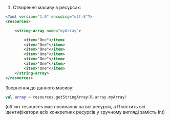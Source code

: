 1.  Створення масиву в ресурсах: 
    
```xml
<?xml version="1.0" encoding="utf-8"?> 
<resources> 

    <string-array name="myArray"> 

        <item>"One"</item> 
        <item>"One"</item> 
        <item>"One"</item> 
        <item>"One"</item> 
        <item>"One"</item> 
        <item>"One"</item> 
        <item>"One"</item> 
    </string-array> 
</resources> 
```

Звернення до данного масиву: 

```kotlin
val array = resources.getStringArray(R.array.myArray) 
```

(об'єкт resources має посилання на всі ресурси, а R містить всі ідентифікатори всіх конкретних ресурсів у зручному вигляді замість Int)